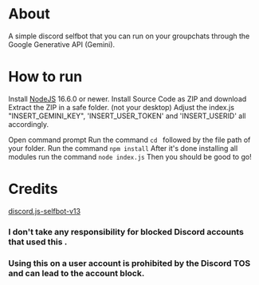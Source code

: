 # About
A simple discord selfbot that you can run on your groupchats through the Google Generative API (Gemini).

# How to run
Install [NodeJS](https://nodejs.org/en) 16.6.0 or newer.
Install Source Code as ZIP and download
Extract the ZIP in a safe folder. (not your desktop)
Adjust the index.js "INSERT_GEMINI_KEY", 'INSERT_USER_TOKEN' and 'INSERT_USERID' all accordingly.

Open command prompt
Run the command `cd ` followed by the file path of your folder.
Run the command `npm install`
After it's done installing all modules run the command `node index.js`
Then you should be good to go!

# Credits
[discord.js-selfbot-v13](https://github.com/aiko-chan-ai/discord.js-selfbot-v13)

### I don't take any responsibility for blocked Discord accounts that used this .
### Using this on a user account is prohibited by the Discord TOS and can lead to the account block.
